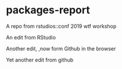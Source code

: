 # packages-report
A repo from rstudios::conf 2019 wtf workshop

An edit from RStudio

Another edit, ,now form Github in the browser

Yet another edit from github
